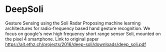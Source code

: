 # DeepSoli
Gesture Sensing using the Soli Radar
Proposing machine learning architectures for radio-frequency based hand gesture  recognition. We focus on google's new high frequency short range sensor Soli, mounted on the pixel 4 smartphone.
Link to original paper https://ait.ethz.ch/projects/2016/deep-soli/downloads/deep_soli.pdf
